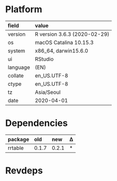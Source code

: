 # Platform

|field    |value                        |
|:--------|:----------------------------|
|version  |R version 3.6.3 (2020-02-29) |
|os       |macOS Catalina 10.15.3       |
|system   |x86_64, darwin15.6.0         |
|ui       |RStudio                      |
|language |(EN)                         |
|collate  |en_US.UTF-8                  |
|ctype    |en_US.UTF-8                  |
|tz       |Asia/Seoul                   |
|date     |2020-04-01                   |

# Dependencies

|package |old   |new   |Δ  |
|:-------|:-----|:-----|:--|
|rrtable |0.1.7 |0.2.1 |*  |

# Revdeps

